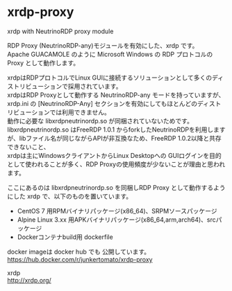 # xrdp-proxy
xrdp with NeutrinoRDP proxy module

RDP Proxy (NeutrinoRDP-any)モジュールを有効にした、xrdp  です。  
Apache GUACAMOLE のように Microsoft Windows の RDP プロトコルのProxy として動作します。  
  
xrdpはRDPプロトコルでLinux GUIに接続するソリューションとして多くのディストリビューションで採用されています。  
xrdpはRDP Proxyとして動作する NeutrinoRDP-any モードを持っていますが、xrdp.ini の [NeutrinoRDP-Any] セクションを有効にしてもほとんどのディストリビューションでは利用できません。  
動作に必要な libxrdpneutrinordp.so が同梱されていないためです。   
libxrdpneutrinordp.so はFreeRDP 1.0.1 からforkしたNeutrinoRDPを利用しますが、libファイル名が同じながらAPIが非互換なため、FreeRDP 1.0.2以降と共存できないこと、   
xrdpは主にWindowsクライアントからLinux Desktopへの GUIログインを目的として使われることが多く、RDP Proxyの使用頻度が少ないことが理由と思われます。   
   
ここにあるのは libxrdpneutrinordp.so を同梱しRDP Proxy として動作するようにした xrdp で、以下のものを置いています。  
   
- CentOS 7 用RPMバイナリパッケージ(x86_64)、SRPMソースパッケージ
- Alpine Linux 3.xx 用APKバイナリパッケージ(x86_64,arm,arch64)、srcパッケージ
- Dockerコンテナbuild用 dockerfile

docker imageは docker hub でも 公開しています。  
https://hub.docker.com/r/junkertomato/xrdp-proxy
  
xrdp  
http://xrdp.org/
